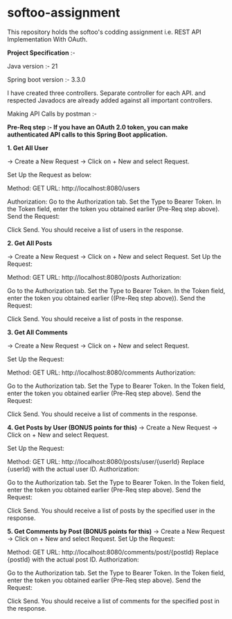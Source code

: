 # softoo-assignment
This repository holds the softoo's codding assignment i.e. REST API Implementation With OAuth.


**Project Specification** :- 

Java version  :- 21

Spring boot version :- 3.3.0

I have created three controllers. Separate controller for each API. and respected Javadocs are already added against all important controllers. 

Making API Calls by postman :- 

**Pre-Req step :- If you have an OAuth 2.0 token, you can make authenticated API calls to this Spring Boot application.**

**1. Get All User**

   -> Create a New Request  -> Click on + New and select Request.

Set Up the Request as below:

Method: GET
URL: http://localhost:8080/users

Authorization:
Go to the Authorization tab.
Set the Type to Bearer Token.
In the Token field, enter the token you obtained earlier (Pre-Req step above).
Send the Request:

Click Send.
You should receive a list of users in the response.



**2. Get All Posts**

   -> Create a New Request  -> Click on + New and select Request.
Set Up the Request:

Method: GET
URL: http://localhost:8080/posts
Authorization:

Go to the Authorization tab.
Set the Type to Bearer Token.
In the Token field, enter the token you obtained earlier ((Pre-Req step above)).
Send the Request:

Click Send.
You should receive a list of posts in the response.


**3. Get All Comments**

   -> Create a New Request  -> Click on + New and select Request.
   
Set Up the Request:

Method: GET
URL: http://localhost:8080/comments
Authorization:

Go to the Authorization tab.
Set the Type to Bearer Token.
In the Token field, enter the token you obtained earlier (Pre-Req step above).
Send the Request:

Click Send.
You should receive a list of comments in the response.


**4. Get Posts by User (BONUS points for this)**
  -> Create a New Request  -> Click on + New and select Request.
  
Set Up the Request:

Method: GET
URL: http://localhost:8080/posts/user/{userId}
Replace {userId} with the actual user ID.
Authorization:

Go to the Authorization tab.
Set the Type to Bearer Token.
In the Token field, enter the token you obtained earlier (Pre-Req step above).
Send the Request:

Click Send.
You should receive a list of posts by the specified user in the response.

**5. Get Comments by Post (BONUS points for this)**
  -> Create a New Request  -> Click on + New and select Request.
Set Up the Request:

Method: GET
URL: http://localhost:8080/comments/post/{postId}
Replace {postId} with the actual post ID.
Authorization:

Go to the Authorization tab.
Set the Type to Bearer Token.
In the Token field, enter the token you obtained earlier (Pre-Req step above).
Send the Request:

Click Send.
You should receive a list of comments for the specified post in the response.
